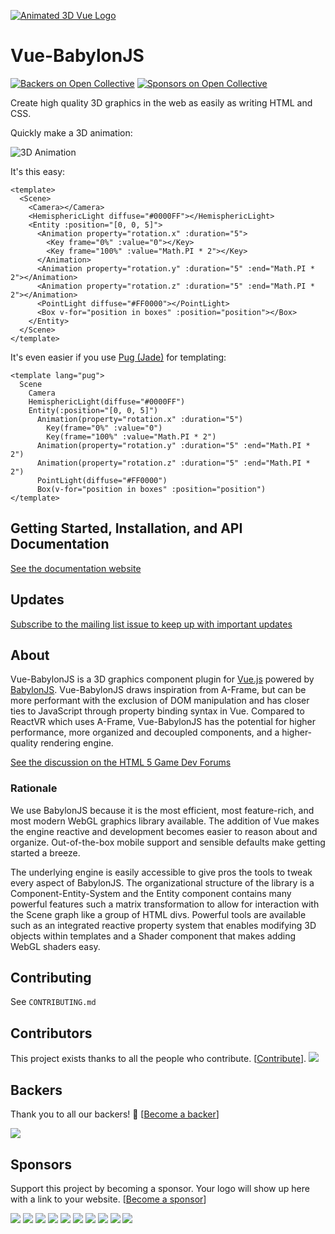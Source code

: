 [![Animated 3D Vue Logo](https://thumbs.gfycat.com/PinkPiercingBull-size_restricted.gif)](https://beg-in.github.io/vue-babylonjs/)
# Vue-BabylonJS
[![Backers on Open Collective](https://opencollective.com/vue-babylonjs/backers/badge.svg)](#backers)
 [![Sponsors on Open Collective](https://opencollective.com/vue-babylonjs/sponsors/badge.svg)](#sponsors) 
 
Create high quality 3D graphics in the web as easily as writing HTML and CSS.

Quickly make a 3D animation:

![3D Animation](https://thumbs.gfycat.com/WhiteTangibleIndianspinyloach-size_restricted.gif)

It's this easy:

```vue
<template>
  <Scene>
    <Camera></Camera>
    <HemisphericLight diffuse="#0000FF"></HemisphericLight>
    <Entity :position="[0, 0, 5]">
      <Animation property="rotation.x" :duration="5">
        <Key frame="0%" :value="0"></Key>
        <Key frame="100%" :value="Math.PI * 2"></Key>
      </Animation>
      <Animation property="rotation.y" :duration="5" :end="Math.PI * 2"></Animation>
      <Animation property="rotation.z" :duration="5" :end="Math.PI * 2"></Animation>
      <PointLight diffuse="#FF0000"></PointLight>
      <Box v-for="position in boxes" :position="position"></Box>
    </Entity>
  </Scene>
</template>
```

It's even easier if you use [Pug (Jade)](https://pugjs.org) for templating:

```vue
<template lang="pug">
  Scene
    Camera
    HemisphericLight(diffuse="#0000FF")
    Entity(:position="[0, 0, 5]")
      Animation(property="rotation.x" :duration="5")
        Key(frame="0%" :value="0")
        Key(frame="100%" :value="Math.PI * 2")
      Animation(property="rotation.y" :duration="5" :end="Math.PI * 2")
      Animation(property="rotation.z" :duration="5" :end="Math.PI * 2")
      PointLight(diffuse="#FF0000")
      Box(v-for="position in boxes" :position="position")
</template>
```

## Getting Started, Installation, and API Documentation

[See the documentation website](https://beg-in.github.io/vue-babylonjs/)

## Updates

[Subscribe to the mailing list issue to keep up with important updates](https://github.com/Beg-in/vue-babylonjs/issues/1)

## About

Vue-BabylonJS is a 3D graphics component plugin for [Vue.js](https://vuejs.org/) powered by [BabylonJS](https://www.babylonjs.com/).
Vue-BabylonJS draws inspiration from A-Frame, but can be more performant with the exclusion of DOM manipulation and has closer ties to JavaScript through property binding syntax in Vue. Compared to ReactVR which uses A-Frame, Vue-BabylonJS has the potential for higher performance, more organized and decoupled components, and a higher-quality rendering engine. 

[See the discussion on the HTML 5 Game Dev Forums](http://www.html5gamedevs.com/topic/35379-vue-integration-like-a-frame/)

### Rationale

We use BabylonJS because it is the most efficient, most feature-rich, and most modern WebGL graphics library available. The addition of Vue makes the engine reactive and development becomes easier to reason about and organize. Out-of-the-box mobile support and sensible defaults make getting started a breeze.

The underlying engine is easily accessible to give pros the tools to tweak every aspect of BabylonJS. The organizational structure of the library is a Component-Entity-System and the Entity component contains many powerful features such a matrix transformation to allow for interaction with the Scene graph like a group of HTML divs. Powerful tools are available such as an integrated reactive property system that enables modifying 3D objects within templates and a Shader component that makes adding WebGL shaders easy.

## Contributing

See `CONTRIBUTING.md`

## Contributors

This project exists thanks to all the people who contribute. [[Contribute](CONTRIBUTING.md)].
<a href="graphs/contributors"><img src="https://opencollective.com/vue-babylonjs/contributors.svg?width=890&button=false" /></a>


## Backers

Thank you to all our backers! 🙏 [[Become a backer](https://opencollective.com/vue-babylonjs#backer)]

<a href="https://opencollective.com/vue-babylonjs#backers" target="_blank"><img src="https://opencollective.com/vue-babylonjs/backers.svg?width=890"></a>


## Sponsors

Support this project by becoming a sponsor. Your logo will show up here with a link to your website. [[Become a sponsor](https://opencollective.com/vue-babylonjs#sponsor)]

<a href="https://opencollective.com/vue-babylonjs/sponsor/0/website" target="_blank"><img src="https://opencollective.com/vue-babylonjs/sponsor/0/avatar.svg"></a>
<a href="https://opencollective.com/vue-babylonjs/sponsor/1/website" target="_blank"><img src="https://opencollective.com/vue-babylonjs/sponsor/1/avatar.svg"></a>
<a href="https://opencollective.com/vue-babylonjs/sponsor/2/website" target="_blank"><img src="https://opencollective.com/vue-babylonjs/sponsor/2/avatar.svg"></a>
<a href="https://opencollective.com/vue-babylonjs/sponsor/3/website" target="_blank"><img src="https://opencollective.com/vue-babylonjs/sponsor/3/avatar.svg"></a>
<a href="https://opencollective.com/vue-babylonjs/sponsor/4/website" target="_blank"><img src="https://opencollective.com/vue-babylonjs/sponsor/4/avatar.svg"></a>
<a href="https://opencollective.com/vue-babylonjs/sponsor/5/website" target="_blank"><img src="https://opencollective.com/vue-babylonjs/sponsor/5/avatar.svg"></a>
<a href="https://opencollective.com/vue-babylonjs/sponsor/6/website" target="_blank"><img src="https://opencollective.com/vue-babylonjs/sponsor/6/avatar.svg"></a>
<a href="https://opencollective.com/vue-babylonjs/sponsor/7/website" target="_blank"><img src="https://opencollective.com/vue-babylonjs/sponsor/7/avatar.svg"></a>
<a href="https://opencollective.com/vue-babylonjs/sponsor/8/website" target="_blank"><img src="https://opencollective.com/vue-babylonjs/sponsor/8/avatar.svg"></a>
<a href="https://opencollective.com/vue-babylonjs/sponsor/9/website" target="_blank"><img src="https://opencollective.com/vue-babylonjs/sponsor/9/avatar.svg"></a>


